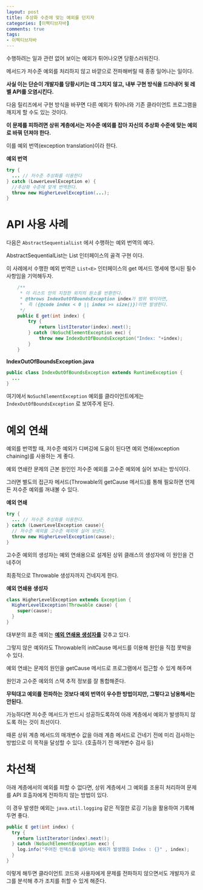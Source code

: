 ```yaml
---
layout: post
title: 추상화 수준에 맞는 예외를 던지자
categories: [이펙티브자바]
comments: true 
tags:
- 이펙티브자바
---
```




수행하려는 일과 관련 없어 보이는 예외가 튀어나오면 당황스러워진다.

메서드가 저수준 예외를 처리하지 않고 바깥으로 전파해버릴 때 종종 일어나는 일이다.

**사실 이는 단순이 개발자를 당황시키는 데 그치지 않고, 내부 구현 방식을 드러내어 윗 레벨 API를 오염시킨다.**

다음 릴리즈에서 구현 방식을 바꾸면 다른 예외가 튀어나와 기존 클라이언트 프로그램을 깨지게 할 수도 있는 것이다.

**이 문제를 피하려면 상위 계층에서는 저수준 예외를 잡아 자신의 추상화 수준에 맞는 예외로 바꿔 던져야 한다.**

이를 예외 번역(exception translation)이라 한다.

**예외 번역**

```java
try {
  ... // 저수준 추상화를 이용한다
} catch (LowerLevelException e) {
  //추상화 수준에 맞게 번역한다.
  throw new HigherLevelException(...);
}
```



# API 사용 사례

다음은 `AbstractSequentialList` 에서 수행하는 예외 번역의 예다. 

AbstractSequentialList는 List 인터페이스의 골격 구현 이다.

이 사례에서 수행한 예외 번역은 `List<E>` 인터페이스의 get 메서드 명세에 명시된 필수사항임을 기억해두자.

```java
    /**
     * 이 리스트 안의 지정한 위치의 원소를 반환한다. 
     * @throws IndexOutOfBoundsException index가 범위 밖이라면,
     *	즉 ({@code index < 0 || index >= size()})이면 발생한다.
     */
    public E get(int index) {
        try {
            return listIterator(index).next();
        } catch (NoSuchElementException exc) {
            throw new IndexOutOfBoundsException("Index: "+index);
        }
    }
```



**IndexOutOfBoundsException.java**

```java
public class IndexOutOfBoundsException extends RuntimeException {
  ...
}
```



여기에서 `NoSuchElementException` 예외를 클라이언트에게는 `IndexOutOfBoundsException` 로 보여주게 된다.



# 예외 연쇄 

예외를 번역할 때, 저수준 예외가 디버깅에 도움이 된다면 예외 연쇄(exception chaining)를 사용하는 게 좋다.

예외 연쇄란 문제의 근본 원인인 저수준 예외를 고수준 예외에 실어 보내는 방식이다.

그러면 별도의 접근자 메서드(Throwable의 getCause 메서드)를 통해 필요하면 언제든 저수준 예외를 꺼내볼 수 있다.

**예외 연쇄**

```java
try {
  ... // 저수준 추상화를 이용한다.
} catch (LowerLevelException cause){
  // 저수준 예외를 고수준 예외에 실어 보낸다.
  throw new HigherLevelException(cause);
}
```

고수준 예외의 생성자는 예외 연쇄용으로 설계된 상위 클래스의 생성자에 이 원인을 건네주어

최종적으로 Throwable 생성자까지 건네지게 한다.

**예외 연쇄용 생성자**

```java
class HigherLevelException extends Exception {
  HigherLevelException(Throwable cause) {
    super(cause);
  }
}
```

대부분의 표준 예외는 **<u>예외 연쇄용 생성자를</u>** 갖추고 있다. 

그렇지 않은 예외라도 Throwable의 initCause 메서드를 이용해 원인을 직접 못박을 수 있다. 

예외 연쇄는 문제의 원인을 getCause 메서드로 프로그램에서 접근할 수 있게 해주며

원인과 고수준 예외의 스택 추적 정보를 잘 통합해준다.

**무턱대고 예외를 전파하는 것보다 예외 번역이 우수한 방법이지만, 그렇다고 남용해서는 안된다.**

가능하다면 저수준 메서드가 반드시 성공하도록하여 아래 계층에서 예외가 발생하지 않도록 하는 것이 최선이다.

때론 상위 계층 메서드의 매개변수 값을 아래 계층 메서드로 건네기 전에 미리 검사하는 방법으로 이 목적을 달성할 수 있다. (호출하기 전 매개변수 검사 등)



# 차선책

아래 계층에서의 예외를 피할 수 없다면, 상위 계층에서 그 예외를 조용히 처리하여 문제를 API 호출자에게 전파하지 않는 방법이 있다.

이 경우 발생한 예외는 `java.util.logging` 같은 적절한 로깅 기능을 활용하여 기록해두면 좋다.

```java
public E get(int index) {
  try {
    return listIterator(index).next();
  } catch (NoSuchElementException exc) {
    log.info("주어진 인덱스를 넘어서는 예외가 발생했음 Index : {}" , index); 
  }
}
```

이렇게 해두면 클라이언트 코드와 사용자에게 문제를 전파하지 않으면서도 개발자가 로그를 분석해 추가 조치를 취할 수 있게 해준다.
